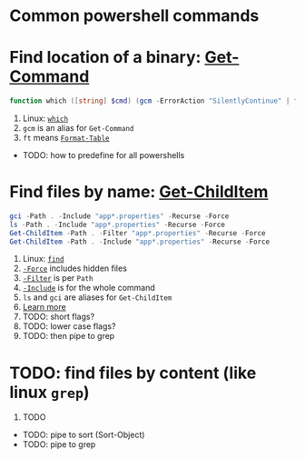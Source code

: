 # Common powershell commands

# Find location of a binary: [Get-Command](https://learn.microsoft.com/en-us/powershell/module/microsoft.powershell.core/get-command?view=powershell-7.4) 
```powershell
function which ([string] $cmd) (gcm -ErrorAction "SilentlyContinue" | ft Definition)
```
1.  Linux: [`which`](https://linux.die.net/man/1/which)
1. `gcm` is an alias for `Get-Command`
1. `ft` means [`Format-Table`](https://learn.microsoft.com/en-us/powershell/module/microsoft.powershell.utility/format-table?view=powershell-7.4)

- TODO: how to predefine for all powershells

# Find files by name: [Get-ChildItem](https://learn.microsoft.com/en-us/powershell/module/microsoft.powershell.management/get-childitem?view=powershell-7.4)
```powershell
gci -Path . -Include "app*.properties" -Recurse -Force
ls -Path . -Include "app*.properties" -Recurse -Force
Get-ChildItem -Path . -Filter "app*.properties" -Recurse -Force
Get-ChildItem -Path . -Include "app*.properties" -Recurse -Force
```
1. Linux: [`find`](TODO)
1. [`-Force`](https://learn.microsoft.com/en-us/powershell/module/microsoft.powershell.management/get-childitem?view=powershell-7.4#-force) includes hidden files
1. [`-Filter`](https://learn.microsoft.com/en-us/powershell/module/microsoft.powershell.management/get-childitem?view=powershell-7.4#-filter) is per `Path`
1. [`-Include`](https://learn.microsoft.com/en-us/powershell/module/microsoft.powershell.management/get-childitem?view=powershell-7.4#-include) is for the whole command
1. `ls` and `gci` are aliases for `Get-ChildItem`
1. [Learn more](https://learn.microsoft.com/en-us/powershell/module/microsoft.powershell.management/get-childitem?view=powershell-7.4)
1. TODO: short flags?
1. TODO: lower case flags?
1. TODO: then pipe to grep

# TODO: find files by content (like linux `grep`)

1. TODO


- TODO: pipe to sort (Sort-Object)
- TODO: pipe to grep
